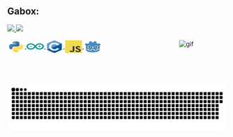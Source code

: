 ## Gabox:

 <div>
  <a href="https://github.com/Gaboxhehe">
  <img height="180em" src="https://github-readme-stats.vercel.app/api?username=Gaboxhehe&show_icons=true&theme=dracula&include_all_commits=true&count_private=true"/>
  <img height="180em" src="https://github-readme-stats.vercel.app/api/top-langs/?username=Gaboxhehe&layout=compact&langs_count=7&theme=dracula"/>
</div>

<br>

<img align="center" alt="Python" height="30" width="40" src="https://raw.githubusercontent.com/devicons/devicon/master/icons/python/python-original.svg">
<img align="center" alt="Arduino" height="30" width="40" src="https://github.com/devicons/devicon/blob/master/icons/arduino/arduino-original.svg">
<img align="center" alt="C" height="30" width="40" src="https://github.com/devicons/devicon/blob/master/icons/c/c-original.svg">
<img align="center" alt="JS" height="30" width="40" src="https://github.com/devicons/devicon/blob/master/icons/javascript/javascript-original.svg">
<img align="center" alt="Godot" height="30" width="40" src="https://github.com/devicons/devicon/blob/master/icons/godot/godot-original.svg">
<img align="right" alt="gif" height="100" width="110" src="https://cdn.discordapp.com/attachments/870813262504165398/883477419867111474/luffy-smile-luffy-giggle.gif">

 
##

 ![Snake animation](https://github.com/Gaboxhehe/Gaboxhehe/blob/output/github-contribution-grid-snake.svg)





